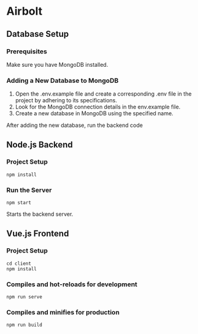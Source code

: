 # Airbolt


## Database Setup

### Prerequisites

Make sure you have MongoDB installed.

### Adding a New Database to MongoDB

1. Open the .env.example file and create a corresponding .env file in the project by adhering to its specifications.
2. Look for the MongoDB connection details in the env.example file.
3. Create a new database in MongoDB using the specified name.

After adding the new database, run the backend code

## Node.js Backend

### Project Setup

```
npm install
```

### Run the Server

```
npm start
```
Starts the backend server.


## Vue.js Frontend

### Project Setup

```
cd client
npm install
```

### Compiles and hot-reloads for development
```
npm run serve
```

### Compiles and minifies for production
```
npm run build
```



